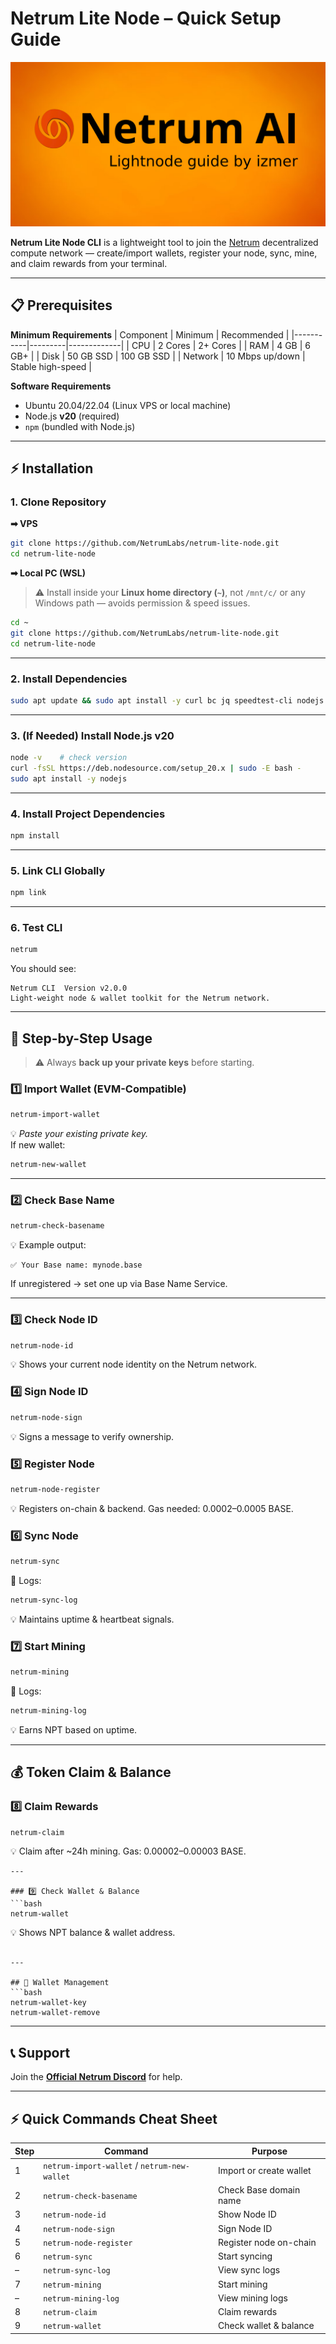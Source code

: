 # Netrum Lite Node – Quick Setup Guide
![Netrum Lite Node Guide Header](https://github.com/izmerGhub/Netrum-Lite-Node-Guide-by-Izmer/blob/main/asset/lightnode%20guide%20orange.png)

**Netrum Lite Node CLI** is a lightweight tool to join the [Netrum](https://netrum.io) decentralized compute network — create/import wallets, register your node, sync, mine, and claim rewards from your terminal.

---

## 📋 Prerequisites

**Minimum Requirements**
| Component | Minimum | Recommended |
|-----------|---------|-------------|
| CPU       | 2 Cores | 2+ Cores    |
| RAM       | 4 GB    | 6 GB+       |
| Disk      | 50 GB SSD | 100 GB SSD |
| Network   | 10 Mbps up/down | Stable high-speed |

**Software Requirements**
- Ubuntu 20.04/22.04 (Linux VPS or local machine)
- Node.js **v20** (required)
- `npm` (bundled with Node.js)

---

## ⚡ Installation

### 1. Clone Repository

**➡ VPS**
```bash
git clone https://github.com/NetrumLabs/netrum-lite-node.git
cd netrum-lite-node
```

**➡ Local PC (WSL)**
> ⚠ Install inside your **Linux home directory (`~`)**, not `/mnt/c/` or any Windows path — avoids permission & speed issues.
```bash
cd ~
git clone https://github.com/NetrumLabs/netrum-lite-node.git
cd netrum-lite-node
```

---

### 2. Install Dependencies
```bash
sudo apt update && sudo apt install -y curl bc jq speedtest-cli nodejs npm
```

---

### 3. (If Needed) Install Node.js v20
```bash
node -v    # check version
curl -fsSL https://deb.nodesource.com/setup_20.x | sudo -E bash -
sudo apt install -y nodejs
```

---

### 4. Install Project Dependencies
```bash
npm install
```

---

### 5. Link CLI Globally
```bash
npm link
```

---

### 6. Test CLI
```bash
netrum
```
You should see:
```
Netrum CLI  Version v2.0.0
Light-weight node & wallet toolkit for the Netrum network.
```

---

## 🚀 Step-by-Step Usage

> ⚠️ Always **back up your private keys** before starting.

### 1️⃣ Import Wallet (EVM-Compatible)
```bash
netrum-import-wallet
```
💡 *Paste your existing private key.*  
If new wallet:  
```bash
netrum-new-wallet
```

---

### 2️⃣ Check Base Name
```bash
netrum-check-basename
```
💡 Example output:
```
✅ Your Base name: mynode.base
```
If unregistered → set one up via Base Name Service.

---

### 3️⃣ Check Node ID
```bash
netrum-node-id
```
💡 Shows your current node identity on the Netrum network.

### 4️⃣ Sign Node ID
```bash
netrum-node-sign
```
💡 Signs a message to verify ownership.

### 5️⃣ Register Node
```bash
netrum-node-register
```
💡 Registers on-chain & backend.
Gas needed: 0.0002–0.0005 BASE.

### 6️⃣ Sync Node
```bash
netrum-sync
```
📜 Logs:
```bash
netrum-sync-log
```
💡 Maintains uptime & heartbeat signals.

### 7️⃣ Start Mining
```bash
netrum-mining
```
📜 Logs:
```bash
netrum-mining-log
```
💡 Earns NPT based on uptime.

---

## 💰 Token Claim & Balance

### 8️⃣ Claim Rewards
```bash
netrum-claim
```
💡 Claim after ~24h mining.
Gas: 0.00002–0.00003 BASE.
```
---

### 9️⃣ Check Wallet & Balance
```bash
netrum-wallet
```
💡 Shows NPT balance & wallet address.
```

---

## 🔑 Wallet Management
```bash
netrum-wallet-key
netrum-wallet-remove
```

---

## 📞 Support
Join the **[Official Netrum Discord](https://discord.gg/PJmDWb9C74)** for help.

---

## ⚡ Quick Commands Cheat Sheet

| Step | Command | Purpose |
|------|---------|---------|
| 1 | `netrum-import-wallet` / `netrum-new-wallet` | Import or create wallet |
| 2 | `netrum-check-basename` | Check Base domain name |
| 3 | `netrum-node-id` | Show Node ID |
| 4 | `netrum-node-sign` | Sign Node ID |
| 5 | `netrum-node-register` | Register node on-chain |
| 6 | `netrum-sync` | Start syncing |
| – | `netrum-sync-log` | View sync logs |
| 7 | `netrum-mining` | Start mining |
| – | `netrum-mining-log` | View mining logs |
| 8 | `netrum-claim` | Claim rewards |
| 9 | `netrum-wallet` | Check wallet & balance |
